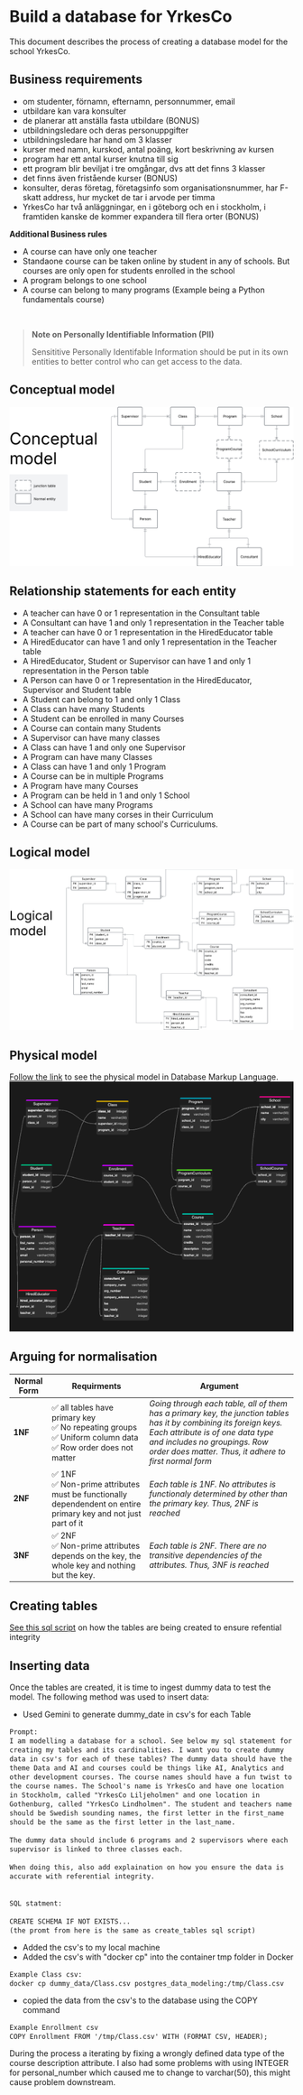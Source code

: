 # Build a database for YrkesCo

This document describes the process of creating a database model for the school YrkesCo. 

## Business requirements
- om studenter, förnamn, efternamn, personnummer, email
- utbildare kan vara konsulter
- de planerar att anställa fasta utbildare (BONUS)
- utbildningsledare och deras personuppgifter
- utbildningsledare har hand om 3 klasser
- kurser med namn, kurskod, antal poäng, kort beskrivning av kursen
- program har ett antal kurser knutna till sig
- ett program blir beviljat i tre omgångar, dvs att det finns 3 klasser
- det finns även fristående kurser (BONUS)
- konsulter, deras företag, företagsinfo som organisationsnummer, har F-skatt address, hur mycket de tar i arvode per timma
- YrkesCo har två anläggningar, en i göteborg och en i stockholm, i framtiden kanske de kommer expandera till flera orter (BONUS)

**Additional Business rules**
- A course can have only one teacher
- Standaone course can be taken online by student in any of schools. But courses are only open for students enrolled in the school
- A program belongs to one school
- A course can belong to many programs (Example being a Python fundamentals course)

<br>

> **Note on Personally Identifiable Information (PII)**
>
> Sensititive Personally Identifable Information should be put in its own entities to better control who can get access to the data.


## Conceptual model
<img src = "yh_labb_assets/conceptual_diagram_yh_labb.png">

## Relationship statements for each entity
- A teacher can have 0 or 1 representation in the Consultant table
- A Consultant can have 1 and only 1 representation in the Teacher table
- A teacher can have 0 or 1 representation in the HiredEducator table
- A HiredEducator can have 1 and only 1 representation in the Teacher table
- A HiredEducator, Student or Supervisor can have 1 and only 1 representation in the Person table
- A Person can have 0 or 1  representation in the HiredEducator, Supervisor and Student table
- A Student can belong to 1 and only 1 Class
- A Class can have many Students
- A Student can be enrolled in many Courses
- A Course can contain many Students
- A Supervisor can have many classes
- A Class can have 1 and only one Supervisor
- A Program can have many Classes
- A Class can have 1 and only 1 Program
- A Course can be in multiple Programs 
- A Program have many Courses
- A Program can be held in 1 and only 1 School
- A School can have many Programs
- A School can have many corses in their Curriculum
- A Course can be part of many school's Curriculums.



## Logical model
<img src = "yh_labb_assets/logical_diagram_yh_labb.png">

## Physical model
[Follow the link](https://github.com/johnsandsjo/data-modelling-john-sandsjo-DE24/blob/main/yh_labb/physical_model.dbml) to see the physical model in Database Markup Language.
<img src = "yh_labb_assets/physical_model_yh_labb.png">

## Arguing for normalisation

Normal Form|Requirments|Argument|
|--|--|--|
|**1NF**|✅ all tables have primary key<br>✅ No repeating groups<br> ✅ Uniform column data <br> ✅ Row order does not matter|*Going through each table, all of them has a primary key, the junction tables has it by combining its foreign keys. Each attribute is of one data type and includes no groupings. Row order does matter. Thus, it adhere to first normal form*|
|**2NF**|✅ 1NF<br>✅ Non-prime attributes must be functionally dependendent on entire primary key and not just part of it | *Each table is 1NF. No attributes is functionaly determined by other than the primary key. Thus, 2NF is reached*|
|**3NF**|✅ 2NF<br>✅ Non-prime attributes depends on the key, the whole key and nothing but the key. | *Each table is 2NF. There are no transitive dependencies of the attributes. Thus, 3NF is reached*|

## Creating tables
[See this sql script](https://github.com/johnsandsjo/data-modelling-john-sandsjo-DE24/blob/main/yh_labb/sql/create_tables.psql) on how the tables are being created to ensure refential integrity

## Inserting data
Once the tables are created, it is time to ingest dummy data to test the model. The following method was used to insert data:
- Used Gemini to generate dummy_date in csv's for each Table
```
Prompt:
I am modelling a database for a school. See below my sql statement for creating my tables and its cardinalities. I want you to create dummy data in csv's for each of these tables? The dummy data should have the theme Data and AI and courses could be things like AI, Analytics and other development courses. The course names should have a fun twist to the course names. The School's name is YrkesCo and have one location in Stockholm, called "YrkesCo Liljeholmen" and one location in Gothenburg, called "YrkesCo Lindholmen". The student and teachers name should be Swedish sounding names, the first letter in the first_name should be the same as the first letter in the last_name.

The dummy data should include 6 programs and 2 supervisors where each supervisor is linked to three classes each.

When doing this, also add explaination on how you ensure the data is accurate with referential integrity.


SQL statment:

CREATE SCHEMA IF NOT EXISTS...
(the promt from here is the same as create_tables sql script)
```
- Added the csv's to my local machine
- Added the csv's with "docker cp" into the container tmp folder in Docker

```
Example Class csv:
docker cp dummy_data/Class.csv postgres_data_modeling:/tmp/Class.csv
```

- copied the data from the csv's to the database using the COPY command
```
Example Enrollment csv
COPY Enrollment FROM '/tmp/Class.csv' WITH (FORMAT CSV, HEADER);
```

During the process a iterating by fixing a wrongly defined data type of the course description attribute. I also had some problems with using INTEGER for personal_number which caused me to change to varchar(50), this might cause problem downstream.
